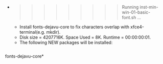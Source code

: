 * >>>>>>>>> Running inst-min-win-01-basic-font.sh ...
  * Install fonts-dejavu-core to fix characters overlap with xfce4-terminal(e.g. mkdir).
  * Disk size = 4207716K. Space Used = 8K. Runtime = 00:00:00:01.
  * The following NEW packages will be installed:
  ```bash
fonts-dejavu-core*
  ```
